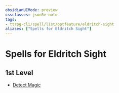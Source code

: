 ```yaml
---
obsidianUIMode: preview
cssclasses: json5e-note
tags:
- ttrpg-cli/spell/list/optfeature/eldritch-sight
aliases: ["Spells for Eldritch Sight"]
---
```

# Spells for Eldritch Sight

## 1st Level

- [Detect Magic](Misc%20Files/CLI/compendium/spells/detect-magic-xphb.md "XPHB")